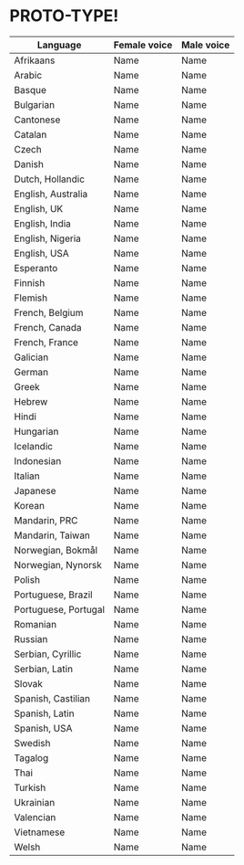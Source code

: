 # PROTO-TYPE!
| Language      | Female voice  | Male voice    |
| ------------- | ------------- | ------------- |
| Afrikaans  | Name  | Name |
| Arabic  | Name  | Name |
| Basque  | Name  | Name |
| Bulgarian  | Name  | Name |
| Cantonese  | Name  | Name |
| Catalan  | Name  | Name |
| Czech  | Name  | Name |
| Danish  | Name  | Name |
| Dutch, Hollandic  | Name  | Name |
| English, Australia  | Name  | Name |
| English, UK  | Name  | Name |
| English, India  | Name  | Name |
| English, Nigeria  | Name  | Name |
| English, USA  | Name  | Name |
| Esperanto  | Name  | Name |
| Finnish  | Name  | Name |
| Flemish  | Name  | Name |
| French, Belgium  | Name  | Name |
| French, Canada  | Name  | Name |
| French, France  | Name  | Name |
| Galician  | Name  | Name |
| German  | Name  | Name |
| Greek  | Name  | Name |
| Hebrew  | Name  | Name |
| Hindi  | Name  | Name |
| Hungarian  | Name  | Name |
| Icelandic  | Name  | Name |
| Indonesian  | Name  | Name |
| Italian  | Name  | Name |
| Japanese  | Name  | Name |
| Korean  | Name  | Name |
| Mandarin, PRC  | Name  | Name |
| Mandarin, Taiwan  | Name  | Name |
| Norwegian, Bokmål  | Name  | Name |
| Norwegian, Nynorsk  | Name  | Name |
| Polish  | Name  | Name |
| Portuguese, Brazil  | Name  | Name |
| Portuguese, Portugal  | Name  | Name |
| Romanian  | Name  | Name |
| Russian  | Name  | Name |
| Serbian, Cyrillic  | Name  | Name |
| Serbian, Latin  | Name  | Name |
| Slovak  | Name  | Name |
| Spanish, Castilian  | Name  | Name |
| Spanish, Latin  | Name  | Name |
| Spanish, USA  | Name  | Name |
| Swedish  | Name  | Name |
| Tagalog  | Name  | Name |
| Thai  | Name  | Name |
| Turkish  | Name  | Name |
| Ukrainian  | Name  | Name |
| Valencian  | Name  | Name |
| Vietnamese  | Name  | Name |
| Welsh  | Name  | Name |
